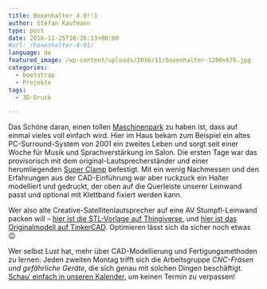 ```yaml
---
title: Boxenhalter 4.0!!1
author: Stefan Kaufmann
type: post
date: 2016-11-25T16:26:13+00:00
#url: /boxenhalter-4-01/
language: de
featured_image: /wp-content/uploads/2016/11/boxenhalter-1200x676.jpg
categories:
  - bootstrap
  - Projekte
tags:
  - 3D-Druck

---
```

Das Schöne daran, einen tollen [Maschinenpark][1] zu haben ist, dass auf einmal vieles voll einfach wird. Hier im Haus bekam zum Beispiel ein altes PC-Surround-System von 2001 ein zweites Leben und sorgt seit einer Woche für Musik und Sprachverstärkung im Salon. Die ersten Tage war das provisorisch mit dem original-Lautsprecherständer und einer herumliegenden [Super Clamp][2] befestigt. Mit ein wenig Nachmessen und den Erfahrungen aus der CAD-Einführung war aber ruckzuck ein Halter modelliert und gedruckt, der oben auf die Querleiste unserer Leinwand passt und optional mit Klettband fixiert werden kann.

Wer also alte Creative-Satellitenlautsprecher auf eine AV Stumpfl-Leinwand packen will – [hier ist die STL-Vorlage auf Thingiverse][3], und [hier ist das Originalmodell auf TinkerCAD][4]. Optimieren lässt sich da sicher noch etwas 😉

Wer selbst Lust hat, mehr über CAD-Modellierung und Fertigungsmethoden zu lernen: Jeden zweiten Montag trifft sich die Arbeitsgruppe _CNC-Fräsen und gefährliche Geräte_, die sich genau mit solchen Dingen beschäftigt. [Schau&#8216; einfach in unseren Kalender,][5] um keinen Termin zu verpassen!

 [1]: /tag/maschinenpark/
 [2]: https://www.manfrotto.de/super-clamp-einzeln-verpackt
 [3]: http://www.thingiverse.com/thing:1907994
 [4]: https://www.tinkercad.com/things/iiHZeLhMhRt
 [5]: /termine-und-oeffnungszeiten/
